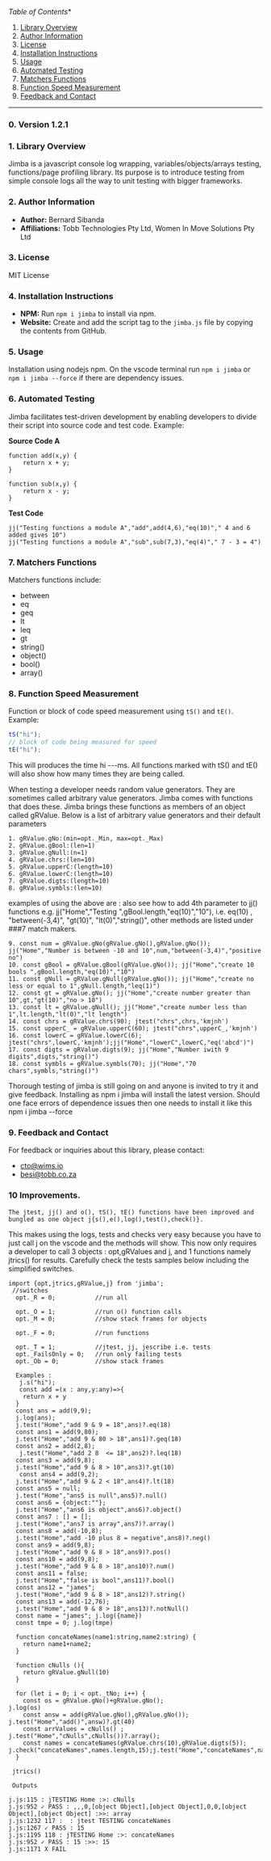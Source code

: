 *Table of Contents**
1. [Library Overview](#library-overview)
2. [Author Information](#author-information)
3. [License](#license)
4. [Installation Instructions](#installation-instructions)
5. [Usage](#usage)
6. [Automated Testing](#automated-testing)
7. [Matchers Functions](#matchers-functions)
8. [Function Speed Measurement](#function-speed-measurement)
9. [Feedback and Contact](#feedback-and-contact)
---
### 0. Version 1.2.1

### 1. Library Overview
Jimba is a javascript console log wrapping, variables/objects/arrays testing, functions/page profiling library. Its purpose is to introduce testing from simple console logs all the way to unit testing with bigger frameworks.

### 2. Author Information
- **Author:** Bernard Sibanda
- **Affiliations:** Tobb Technologies Pty Ltd, Women In Move Solutions Pty Ltd

### 3. License
MIT License

### 4. Installation Instructions
- **NPM:** Run `npm i jimba` to install via npm.
- **Website:** Create and add the script tag to the `jimba.js` file by copying the contents from GitHub.

### 5. Usage
Installation using nodejs npm. On the vscode terminal run `npm i jimba` or `npm i jimba --force` if there are dependency issues.

### 6. Automated Testing
Jimba facilitates test-driven development by enabling developers to divide their script into source code and test code. Example:

**Source Code A**
```
function add(x,y) {
    return x + y;
}

function sub(x,y) {
    return x - y;
}
```
**Test Code**
```
jj("Testing functions a module A","add",add(4,6),"eq(10)"," 4 and 6 added gives 10")
jj("Testing functions a module A","sub",sub(7,3),"eq(4)"," 7 - 3 = 4")
```
### 7. Matchers Functions
Matchers functions include:
- between
- eq
- geq
- lt
- leq
- gt
- string()
- object()
- bool()
- array()
  
### 8. Function Speed Measurement
Function or block of code speed measurement using `tS()` and `tE()`. Example:

```javascript
tS("hi");
// block of code being measured for speed
tE("hi");
```
This will produces the time hi ---ms. All functions marked with tS() and tE() will also show how many times they are being called.

When testing a developer needs random value generators. They are sometimes called arbitrary value generators. 
Jimba comes with functions that does these. Jimba brings these functions as members of an object called gRValue.
Below is a list of arbitrary value generators and their default parameters
```
1. gRValue.gNo:(min=opt._Min, max=opt._Max)
2. gRValue.gBool:(len=1)
3. gRValue.gNull:(n=1)
4. gRValue.chrs:(len=10)
5. gRValue.upperC:(length=10)
6. gRValue.lowerC:(length=10)
7. gRValue.digts:(length=10)
8. gRValue.symbls:(len=10)
```
examples of using the above are : also see how to add 4th parameter to jj() functions e.g. jj("Home","Testing ",gBool.length,"eq(10)","10"), i.e. eq(10)
, "between(-3,4)", "gt(10)", "lt(0)","string()", other methods are listed under ###7 match makers.
```
9. const num = gRValue.gNo(gRValue.gNo(),gRValue.gNo()); jj("Home","Number is between -10 and 10",num,"between(-3,4)","positive no")
10. const gBool = gRValue.gBool(gRValue.gNo()); jj("Home","create 10 bools ",gBool.length,"eq(10)","10")   
11. const gNull = gRValue.gNull(gRValue.gNo()); jj("Home","create no less or equal to 1",gNull.length,"leq(1)")
12. const gt = gRValue.gNo(); jj("Home","create number greater than 10",gt,"gt(10)","no > 10")
13. const lt = gRValue.gNull(); jj("Home","create number less than 1",lt.length,"lt(0)","lt length")  
14. const chrs = gRValue.chrs(90); jtest("chrs",chrs,'kmjnh')
15. const upperC_ = gRValue.upperC(60); jtest("chrs",upperC_,'kmjnh')
16. const lowerC = gRValue.lowerC(6); jtest("chrs",lowerC,'kmjnh');jj("Home","lowerC",lowerC,"eq('abcd')")
17. const digts = gRValue.digts(9); jj("Home","Number iwith 9 digits",digts,"string()")
18. const symbls = gRValue.symbls(70); jj("Home","70 chars",symbls,"string()")
```
Thorough testing of jimba is still going on and anyone is invited to try it and give feedback. Installing as npm i jimba will install the latest version. Should one face errors of dependence issues then one needs to install it like this npm i jimba --force

### 9. Feedback and Contact
For feedback or inquiries about this library, please contact:
- cto@wims.io
- besi@tobb.co.za

### 10 Improvements. 
```
The jtest, jj() and o(), tS(), tE() functions have been improved and bungled as one object j{s(),e(),log(),test(),check()}.
```
This makes using the logs, tests and checks very easy because you have to just call j on the vscode and the methods will show.
This now only requires a developer to call 3 objects : opt,gRValues and j, and 1 functions namely jtrics() for results.
Carefully check the tests samples  below including the simplified switches.
```
import {opt,jtrics,gRValue,j} from 'jimba';
 //switches
  opt._R = 0;           //run all

  opt._O = 1;           //run o() function calls
  opt._M = 0;           //show stack frames for objects

  opt._F = 0;           //run functions

  opt._T = 1;           //jtest, jj, jescribe i.e. tests
  opt._FailsOnly = 0;   //run only failing tests
  opt._Ob = 0;          //show stack frames

  Examples :
   j.s("hi");
   const add =(x : any,y:any)=>{
    return x + y
  }
  const ans = add(9,9);
  j.log(ans);
  j.test("Home","add 9 & 9 = 18",ans)?.eq(18)
  const ans1 = add(9,80);
  j.test("Home","add 9 & 80 > 18",ans1)?.geq(18)
  const ans2 = add(2,8);
   j.test("Home","add 2 8  <= 18",ans2)?.leq(18)
  const ans3 = add(9,8);
  j.test("Home","add 9 & 8 > 10",ans3)?.gt(10)
   const ans4 = add(9,2);
  j.test("Home","add 9 & 2 < 18",ans4)?.lt(18)
  const ans5 = null;
  j.test("Home","ans5 is null",ans5)?.null()
  const ans6 = {object:""};  
  j.test("Home","ans6 is object",ans6)?.object()
  const ans7 : [] = [];
  j.test("Home","ans7 is array",ans7)?.array()
  const ans8 = add(-10,8);
  j.test("Home","add -10 plus 8 = negative",ans8)?.neg()
  const ans9 = add(9,8);
  j.test("Home","add 9 & 8 > 18",ans9)?.pos()
  const ans10 = add(9,8);
  j.test("Home","add 9 & 8 > 18",ans10)?.num()
  const ans11 = false;
  j.test("Home","false is bool",ans11)?.bool()
  const ans12 = "james";
  j.test("Home","add 9 & 8 > 18",ans12)?.string()
  const ans13 = add(-12,76);
  j.test("Home","add 9 & 8 > 18",ans13)?.notNull()
  const name = "james"; j.log({name})
  const tmpe = 0; j.log(tmpe)

  function concateNames(name1:string,name2:string) {
    return name1+name2;
  }

  function cNulls (){
    return gRValue.gNull(10)
  } 
  
  for (let i = 0; i < opt._tNo; i++) {  
    const os = gRValue.gNo()+gRValue.gNo();                         j.log(os)    
    const answ = add(gRValue.gNo(),gRValue.gNo());                  j.test("Home","add()",answ)?.gt(40)    
    const arrValues = cNulls() ;                                    j.test("Home","cNulls",cNulls())?.array();    
    const names = concateNames(gRValue.chrs(10),gRValue.digts(5));  j.check("concateNames",names.length,15);j.test("Home","concateNames",names.length)?.eq(15)
  }
   
 jtrics()

 Outputs

j.js:115 : jTESTING Home :>: cNulls
j.js:952 ✓ PASS : ,,,0,[object Object],[object Object],0,0,[object Object],[object Object] :>>: array
j.js:1232 117 :  : jtest TESTING concateNames
j.js:1267 ✓ PASS : 15
j.js:1195 118 : jTESTING Home :>: concateNames
j.js:952 ✓ PASS : 15 :>>: 15
j.js:1171 X FAIL 


